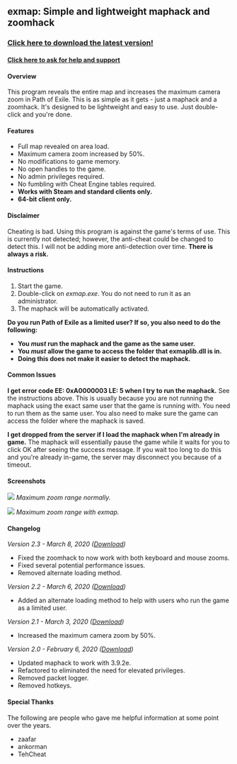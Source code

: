 ## exmap: Simple and lightweight maphack and zoomhack

### **[Click here to download the latest version!](https://github.com/m4p3r/exmap-release/raw/master/bin/exmap_230.zip)**

#### **[Click here to ask for help and support](https://www.ownedcore.com/forums/mmo/path-of-exile/poe-bots-programs/842622-exmap-2-0-simple-lightweight-maphack.html)**

#### Overview

This program reveals the entire map and increases the maximum camera zoom in Path of Exile. This is as simple as it gets - just a maphack and a zoomhack. It's designed to be lightweight and easy to use. Just double-click and you're done.

#### Features

- Full map revealed on area load.
- Maximum camera zoom increased by 50%.
- No modifications to game memory.
- No open handles to the game.
- No admin privileges required.
- No fumbling with Cheat Engine tables required.
- **Works with Steam and standard clients only.**
- **64-bit client only.**

#### Disclaimer

Cheating is bad. Using this program is against the game's terms of use. This is currently not detected; however, the anti-cheat could be changed to detect this. I will not be adding more anti-detection over time. **There is always a risk.**

#### Instructions

1. Start the game.
2. Double-click on *exmap.exe*. You do not need to run it as an administrator.
3. The maphack will be automatically activated.

**Do you run Path of Exile as a limited user? If so, you also need to do the following:**
- **You *must* run the maphack and the game as the same user.**
- **You *must* allow the game to access the folder that exmaplib.dll is in.**
- **Doing this does not make it easier to detect the maphack.**

#### Common Issues

**I get error code EE: 0xA0000003 LE: 5 when I try to run the maphack.**
See the instructions above. This is usually because you are not running the maphack using the exact same user that the game is running with. You need to run them as the same user. You also need to make sure the game can access the folder where the maphack is saved.

**I get dropped from the server if I load the maphack when I'm already in game.**
The maphack will essentially pause the game while it waits for you to click OK after seeing the success message. If you wait too long to do this and you're already in-game, the server may disconnect you because of a timeout.

#### Screenshots

![](https://github.com/m4p3r/exmap-release/raw/master/img/before.png)
*Maximum zoom range normally.*

![](https://github.com/m4p3r/exmap-release/raw/master/img/after.png)
*Maximum zoom range with exmap.*

#### Changelog

*Version 2.3 - March 8, 2020 ([Download](https://github.com/m4p3r/exmap-release/raw/master/bin/exmap_230.zip))*
- Fixed the zoomhack to now work with both keyboard and mouse zooms.
- Fixed several potential performance issues.
- Removed alternate loading method.

*Version 2.2 - March 6, 2020 ([Download](https://github.com/m4p3r/exmap-release/raw/master/bin/exmap_220.zip))*
- Added an alternate loading method to help with users who run the game as a limited user.

*Version 2.1 - March 3, 2020 ([Download](https://github.com/m4p3r/exmap-release/raw/master/bin/exmap_210.zip))*
- Increased the maximum camera zoom by 50%.

*Version 2.0 - February 6, 2020 ([Download](https://github.com/m4p3r/exmap-release/raw/master/bin/exmap_200.zip))*
- Updated maphack to work with 3.9.2e.
- Refactored to eliminated the need for elevated privileges.
- Removed packet logger.
- Removed hotkeys.

#### Special Thanks

The following are people who gave me helpful information at some point over the years.

- zaafar
- ankorman
- TehCheat
